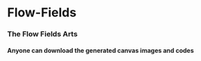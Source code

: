 # Flow-Fields
### The Flow Fields Arts

#### Anyone can download the generated canvas images and codes
